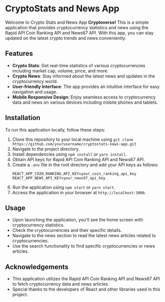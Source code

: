 # CryptoStats and News App

Welcome to Crypto Stats and News App **Cryptoverse!** This is a simple application that provides cryptocurrency statistics and news using the Rapid API Coin Ranking API and News67 API. With this app, you can stay updated on the latest crypto trends and news conveniently.

## Features

- **Crypto Stats**: Get real-time statistics of various cryptocurrencies including market cap, volume, price, and more.
- **Crypto News**: Stay informed about the latest news and updates in the cryptocurrency world.
- **User-friendly Interface**: The app provides an intuitive interface for easy navigation and usage.
- **Mobile Responsive Design**: Enjoy seamless access to cryptocurrency data and news on various devices including mobile phones and tablets.

## Installation

To run this application locally, follow these steps:

1. Clone this repository to your local machine using `git clone https://github.com/yourusername/cryptostats-news-app.git`
2. Navigate to the project directory.
3. Install dependencies using `npm install` or `yarn install`.
4. Obtain API keys for Rapid API Coin Ranking API and News67 API.
5. Create a `.env` file in the root directory and add your API keys as follows:
   ```
   REACT_APP_COIN_RANKING_API_KEY=your_coin_ranking_api_key
   REACT_APP_NEWS_API_KEY=your_news67_api_key
   ```
6. Run the application using `npm start` or `yarn start`.
7. Access the application in your browser at `http://localhost:3000`.

## Usage

- Upon launching the application, you'll see the home screen with cryptocurrency statistics.
- Check the cryptocurrencies and their specific details.
- Navigate to the news section to read the latest news articles related to cryptocurrencies.
- Use the search functionality to find specific cryptocurrencies or news articles.

## Acknowledgements

- This application utilizes the Rapid API Coin Ranking API and News67 API to fetch cryptocurrency data and news articles.
- Special thanks to the developers of React and other libraries used in this project.
